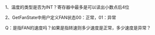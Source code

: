 1、温度的类型是否为INT？寄存器中最多是可以读出小数点后4位

2、GetFanState中用户定义FAN状态00：正常，01：异常

​	Q：是指FAN的速度吗？如果是指转速则多少速度是正常，多少速度是异常？